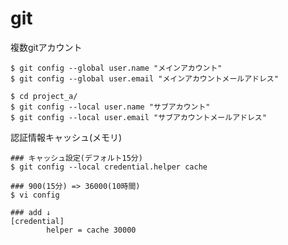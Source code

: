 git
=========
複数gitアカウント
```
$ git config --global user.name "メインアカウント"
$ git config --global user.email "メインアカウントメールアドレス"
```

```
$ cd project_a/
$ git config --local user.name "サブアカウント"
$ git config --local user.email "サブアカウントメールアドレス"
```

認証情報キャッシュ(メモリ)
```
### キャッシュ設定(デフォルト15分)
$ git config --local credential.helper cache

### 900(15分) => 36000(10時間)
$ vi config

### add ↓
[credential]
        helper = cache 30000
```
